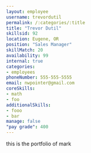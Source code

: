 ```yaml
--- 
layout: employee 
username: trevordutil
permalink: /:categories/:title 
title: "Trevor Dutil" 
skillsid: 92 
location: Eugene, OR
position: "Sales Manager"
skillMatch: 20
availability: 99
internal: true
categories: 
- employees
phoneNumber: 555-555-5555 
email: nwpointer@gmail.com
coreSkills:
- math 
- foo
additionalSkills:
- fooo
- bar
manage: false
"pay grade": 400
---
```


this is the portfolio of mark